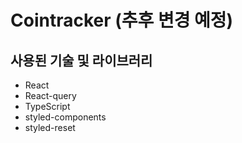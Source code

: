 # Cointracker (추후 변경 예정)

## 사용된 기술 및 라이브러리

- React
- React-query
- TypeScript
- styled-components
- styled-reset
